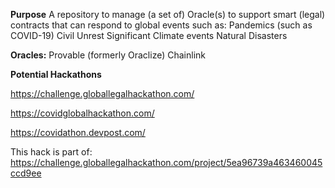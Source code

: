 **Purpose**
A repository to manage (a set of) Oracle(s) to support smart (legal) contracts that can respond to global events such as:
Pandemics (such as COVID-19)
Civil Unrest
Significant Climate events
Natural Disasters

**Oracles:**
Provable (formerly Oraclize)
Chainlink

**Potential Hackathons**

https://challenge.globallegalhackathon.com/

https://covidglobalhackathon.com/

https://covidathon.devpost.com/

This hack is part of:
https://challenge.globallegalhackathon.com/project/5ea96739a463460045ccd9ee
